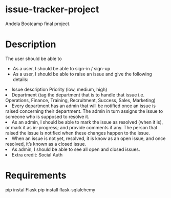 # issue-tracker-project
Andela Bootcamp final project. 
# Description
The user should be able to
<ul>
<li>As a user, I should be able to sign-in / sign-up</li>
<li>As a user, I should be able to raise an issue and give the following details:</li>
</ul>
<li>Issue description Priority (low, medium, high)</li>
<li>Department (tag the department that is to handle that issue i.e. Operations, Finance, Training, Recruitment, Success, Sales, Marketing)</li>
<li>Every department has an admin that will be notified once an issue is raised concerning their department. The admin in turn assigns the issue to someone who is supposed to resolve it.</li>
<li>As an admin, I should be able to mark the issue as resolved (when it is), or mark it as in-progress; and provide comments if any. The person that raised the issue is notified when these changes happen to the issue.</li>
<li>When an issue is not yet, resolved, it is know as an open issue, and once resolved, it’s known as a closed issue.</li>
<li>As admin, I should be able to see all open and closed issues.</li>
<li>Extra credit: Social Auth</li>
</ul>

# Requirements
pip instal Flask
pip install flask-sqlalchemy
